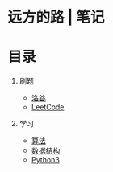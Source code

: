 # 远方的路 | 笔记


# 目录

 1. 刷题
    - [洛谷](./luogu/readme.md)
    - [LeetCode](./leetcode/readme.md)

 2. 学习
    - [算法](./study/algorithm/readme.md)
    - [数据结构](./study/data-structure/readme.md)
    - [Python3](./study/python3/readme.md)
